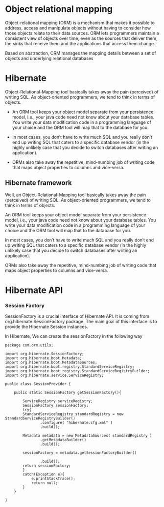 # Object relational mapping

Object-relational mapping (ORM) is a mechanism that makes it possible to address, access and manipulate objects without having to consider how those objects relate to their data sources. ORM lets programmers maintain a consistent view of objects over time, even as the sources that deliver them, the sinks that receive them and the applications that access them change.

Based on abstraction, ORM manages the mapping details between a set of objects and underlying relational databases

# Hibernate

Object-Relational-Mapping tool basically takes away the pain (perceived) of writing SQL. As object-oriented programmers, we tend to think in terms of objects.

* An ORM tool keeps your object model separate from your persistence model, i.e., your java code need not know about your database tables. You write your data modification code in a programming language of your choice and the ORM tool will map that to the database for you.


* In most cases, you don’t have to write much SQL and you really don’t end up writing SQL that caters to a specific database vendor (in the highly unlikely case that you decide to switch databases after writing an application).

* ORMs also take away the repetitive, mind-numbing job of writing code that maps object properties to columns and vice-versa.

## Hibernate framework

Well, an Object-Relational-Mapping tool basically takes away the pain (perceived) of writing SQL. As object-oriented programmers, we tend to think in terms of objects.

An ORM tool keeps your object model separate from your persistence model, i.e., your java code need not know about your database tables. You write your data modification code in a programming language of your choice and the ORM tool will map that to the database for you.

In most cases, you don’t have to write much SQL and you really don’t end up writing SQL that caters to a specific database vendor (in the highly unlikely case that you decide to switch databases after writing an application).

ORMs also take away the repetitive, mind-numbing job of writing code that maps object properties to columns and vice-versa.

# Hibernate  API

### Session Factory

SessionFactory is a crucial interface of Hibernate API. It is coming from org.hibernate.SessionFactory package. The main goal of this interface is to provide the Hibernate Session instances.

In Hibernate, We can create the sessionFactory in the following way

```
package com.orm.utils;

import org.hibernate.SessionFactory;
import org.hibernate.boot.Metadata;
import org.hibernate.boot.MetadataSources;
import org.hibernate.boot.registry.StandardServiceRegistry;
import org.hibernate.boot.registry.StandardServiceRegistryBuilder;
import org.hibernate.service.ServiceRegistry;

public class SessionProvider {
	
	public static SessionFactory getSessionFactory(){
		
		ServiceRegistry serviceRegistry;
		SessionFactory sessionFactory;
		try{
		StandardServiceRegistry standardRegistry = new StandardServiceRegistryBuilder()
			    .configure( "hibernate.cfg.xml" )
			    .build();

		Metadata metadata = new MetadataSources( standardRegistry )
			    .getMetadataBuilder()
			    .build();

		sessionFactory = metadata.getSessionFactoryBuilder()
			   
			    .build();
		return sessionFactory;
		}
		catch(Exception e){
			e.printStackTrace();
			return null;
		}
	}

}
```
